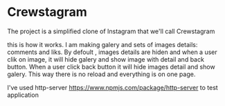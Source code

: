 # Crewstagram

The project is a simplified clone of Instagram that we'll call Crewstagram

this is how it works. I am making galery and sets of images details: comments and liks. By defoult , images details are hiden and when
a user clik on image, it will hide galery and show image with detail and back button. When a user click back button it will hide 
images detail and show galery. This way there is no reload and everything is on one page.

I've used  http-server 
https://www.npmjs.com/package/http-server to test application
